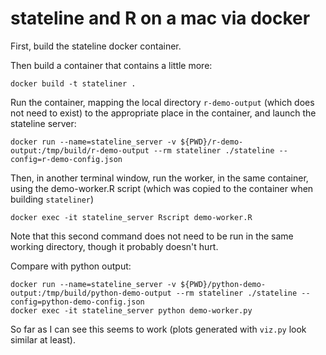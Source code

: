 # stateline and R on a mac via docker

First, build the stateline docker container.

Then build a container that contains a little more:

    docker build -t stateliner .

Run the container, mapping the local directory `r-demo-output` (which does not need to exist) to the appropriate place in the container, and launch the stateline server:

    docker run --name=stateline_server -v ${PWD}/r-demo-output:/tmp/build/r-demo-output --rm stateliner ./stateline --config=r-demo-config.json

Then, in another terminal window, run the worker, in the same container, using the demo-worker.R script (which was copied to the container when building `stateliner`)

    docker exec -it stateline_server Rscript demo-worker.R

Note that this second command does not need to be run in the same working directory, though it probably doesn't hurt.

Compare with python output:

    docker run --name=stateline_server -v ${PWD}/python-demo-output:/tmp/build/python-demo-output --rm stateliner ./stateline --config=python-demo-config.json
    docker exec -it stateline_server python demo-worker.py

So far as I can see this seems to work (plots generated with `viz.py` look similar at least).
